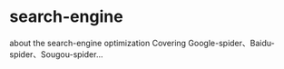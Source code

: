 # search-engine
about the search-engine optimization
Covering Google-spider、Baidu-spider、Sougou-spider...
